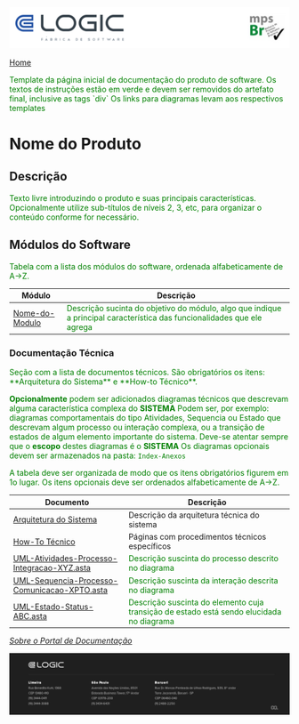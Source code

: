 ![Cabecalho](Index-Anexos/Cabecalho.png)

[Home](Index.md)


<div style="color:green">
  Template da página inicial de documentação do produto de software.  Os textos de instruções estão em verde e devem ser removidos do artefato final, inclusive as tags `div`
  Os links para diagramas levam aos respectivos templates
</div>

# Nome do Produto

## Descrição

<div style="color:green">
  Texto livre introduzindo o produto e suas principais características. Opcionalmente utilize sub-títulos de níveis 2, 3, etc, para organizar o conteúdo conforme for necessário.
</div>

## Módulos do Software

<div style="color:green">
  Tabela com a lista dos módulos do software, ordenada alfabeticamente de A->Z.
  <br>
</div>

| Módulo                                                    | Descrição                                                                                                                                    |
|-----------------------------------------------------------|----------------------------------------------------------------------------------------------------------------------------------------------|
| [Nome-do-Modulo](Modulo-Nome-do-Modulo/Modulo-Nome-do-Modulo.md) | <div style="color:green"> Descrição sucinta do objetivo do módulo, algo que indique a principal característica das funcionalidades que ele agrega </div> |


### Documentação Técnica

<div style="color:green">
  Seção com a lista de documentos técnicos. São obrigatórios os itens: **Arquitetura do Sistema** e **How-to Técnico**.

  **Opcionalmente** podem ser adicionados diagramas técnicos que descrevam alguma característica complexa do **SISTEMA**
  Podem ser, por exemplo:  diagramas comportamentais do tipo Atividades, Sequencia ou Estado que descrevam algum processo ou interação complexa, ou a transição de estados de algum elemento importante do sistema.
  Deve-se atentar sempre que o **escopo** destes diagramas é o **SISTEMA**
  Os diagramas opcionais devem ser armazenados na pasta: `Index-Anexos`

  A tabela deve ser organizada de modo que os itens obrigatórios figurem em 1o lugar. Os itens opcionais deve ser ordenados alfabeticamente de A->Z.
  <br>
</div>

| Documento                                                                                                 | Descrição                                                                                                                |
|-----------------------------------------------------------------------------------------------------------|--------------------------------------------------------------------------------------------------------------------------|
| [Arquitetura do Sistema](Arquitetura/Arquitetura-Index.md)                                                      | Descrição da arquitetura técnica do sistema                                                                              |
| [How-To Técnico](How-To-Tecnico/How-To-Tecnico.md)                                                        | Páginas com procedimentos técnicos específicos                                                                           |
| [UML-Atividades-Processo-Integracao-XYZ.asta](Index-Anexos/UML-Atividades-Processo-Integracao-XYZ.asta)   | <div style="color:green"> Descrição suscinta do processo descrito no diagrama </div>                                     |
| [UML-Sequencia-Processo-Comunicacao-XPTO.asta](Index-Anexos/UML-Sequencia-Processo-Comunicacao-XPTO.asta) | <div style="color:green"> Descrição suscinta da interação descrita no diagrama </div>                                     |
| [UML-Estado-Status-ABC.asta](Index-Anexos/UML-Estado-Status-ABC.asta)                                     | <div style="color:green"> Descrição suscinta do elemento cuja transição de estado está sendo elucidada no diagrama </div> |


_[Sobre o Portal de Documentação](About/About.md)_


![Rodape](Index-Anexos/Rodape.png)
